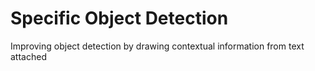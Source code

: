 # Specific Object Detection
Improving object detection by drawing contextual information from text attached

